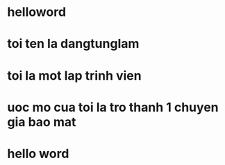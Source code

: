 # helloword
# toi ten la dangtunglam 
# toi la mot lap trinh vien
# uoc mo cua toi la tro thanh 1 chuyen gia bao mat 
# hello word
